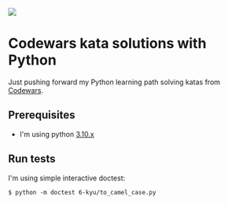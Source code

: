 ![](https://www.codewars.com/users/pabloxio/badges/large)

# Codewars kata solutions with Python

Just pushing forward my Python learning path solving katas from [Codewars](https://www.codewars.com/dashboard).

## Prerequisites

- I'm using python [3.10.x](https://www.python.org/downloads/)

## Run tests

I'm using simple interactive doctest:

```shell
$ python -m doctest 6-kyu/to_camel_case.py
```

